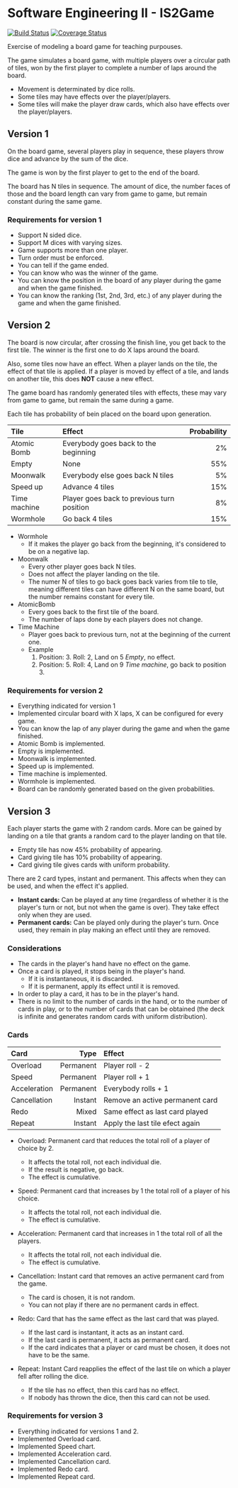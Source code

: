 # Software Engineering II - IS2Game

[![Build Status](https://travis-ci.org/uca-is2/IS2Game.svg)](https://travis-ci.org/uca-is2/IS2Game)
[![Coverage Status](https://coveralls.io/repos/github/uca-is2/IS2Game/badge.svg)](https://coveralls.io/github/uca-is2/IS2Game)

Exercise of modeling a board game for teaching purpouses.

The game simulates a board game, with multiple players over a circular path of tiles, won by the first player to complete a number of laps around the board.

- Movement is determinated by dice rolls.
- Some tiles may have effects over the player/players.
- Some tiles will make the player draw cards, which also have effects over the player/players.

## Version 1

On the board game, several players play in sequence, these players throw dice and advance by the sum of the dice.

The game is won by the first player to get to the end of the board.

The board has N tiles in sequence. The amount of dice, the number faces of those and the board length can vary from game to game, but remain constant during the same game.

### Requirements for version 1

- Support N sided dice.
- Support M dices with varying sizes.
- Game supports more than one player.
- Turn order must be enforced.
- You can tell if the game ended.
- You can know who was the winner of the game.
- You can know the position in the board of any player during the game and when the game finished.
- You can know the ranking (1st, 2nd, 3rd, etc.) of any player during the game and when the game finished.

## Version 2

The board is now circular, after crossing the finish line, you get back to the first tile.
The winner is the first one to do X laps around the board.

Also, some tiles now have an effect.
When a player lands on the tile, the effect of that tile is applied.
If a player is moved by effect of a tile, and lands on another tile, this does **NOT** cause a new effect.

The game board has randomly generated tiles with effects, these may vary from game to game, but remain the same during a game.

Each tile has probability of bein placed on the board upon generation.

| Tile         | Effect                                     | Probability |
| :----------- | :----------------------------------------- | ----------: |
| Atomic Bomb  | Everybody goes back to the beginning       |          2% |
| Empty        | None                                       |         55% |
| Moonwalk     | Everybody else goes back N tiles           |          5% |
| Speed up     | Advance 4 tiles                            |         15% |
| Time machine | Player goes back to previous turn position |          8% |
| Wormhole     | Go back 4 tiles                            |         15% |

- Wormhole
  - If it makes the player go back from the beginning, it's considered to be on a negative lap.
- Moonwalk
  - Every other player goes back N tiles.
  - Does not affect the player landing on the tile.
  - The numer N of tiles to go back goes back varies from tile to tile, meaning different tiles can have different N on the same board, but the number remains constant for every tile.
- AtomicBomb
  - Every goes back to the first tile of the board.
  - The number of laps done by each players does not change.
- Time Machine
  - Player goes back to previous turn, not at the beginning of the current one.
  - Example
    1. Position: 3. Roll: 2, Land on 5 _Empty_, no effect.
    2. Position: 5. Roll: 4, Land on 9 _Time machine_, go back to position 3.

### Requirements for version 2

- Everything indicated for version 1
- Implemented circular board with X laps, X can be configured for every game.
- You can know the lap of any player during the game and when the game finished.
- Atomic Bomb is implemented.
- Empty is implemented.
- Moonwalk is implemented.
- Speed up is implemented.
- Time machine is implemented.
- Wormhole is implemented.
- Board can be randomly generated based on the given probabilities.

## Version 3

Each player starts the game with 2 random cards.
More can be gained by landing on a tile that grants a random card to the player landing on that tile.

- Empty tile has now 45% probability of appearing.
- Card giving tile has 10% probability of appearing.
- Card giving tile gives cards with uniform probability.

There are 2 card types, instant and permanent. This affects when they can be used, and when the effect it's applied.

- **Instant cards:** Can be played at any time (regardless of whether it is the player's turn or not, but not when the game is over). They take effect only when they are used.
- **Permanent cards:** Can be played only during the player's turn. Once used, they remain in play making an effect until they are removed.

### Considerations

- The cards in the player's hand have no effect on the game.
- Once a card is played, it stops being in the player's hand.
  - If it is instantaneous, it is discarded.
  - If it is permanent, apply its effect until it is removed.
- In order to play a card, it has to be in the player's hand.
- There is no limit to the number of cards in the hand, or to the number of cards in play, or to the number of cards that can be obtained (the deck is infinite and generates random cards with uniform distribution).

### Cards

| Card         | Type        | Effect                          |
| :----------- | ----------: | :------------------------------ |
| Overload     | Permanent   | Player roll - 2                 |
| Speed        | Permanent   | Player roll + 1                 |
| Acceleration | Permanent   | Everybody rolls + 1             |
| Cancellation | Instant     | Remove an active permanent card |
| Redo         | Mixed       | Same effect as last card played |
| Repeat       | Instant     | Apply the last tile efect again |

- Overload: Permanent card that reduces the total roll of a player of choice by 2.
  - It affects the total roll, not each individual die.
  - If the result is negative, go back.
  - The effect is cumulative.

- Speed: Permanent card that increases by 1 the total roll of a player of his choice.
  - It affects the total roll, not each individual die.
  - The effect is cumulative.

- Acceleration: Permanent card that increases in 1 the total roll of all the players.
  - It affects the total roll, not each individual die.
  - The effect is cumulative.

- Cancellation: Instant card that removes an active permanent card from the game.
  - The card is chosen, it is not random.
  - You can not play if there are no permanent cards in effect.

- Redo: Card that has the same effect as the last card that was played.
  - If the last card is instantant, it acts as an instant card.
  - If the last card is permanent, it acts as permanent card.
  - If the card indicates that a player or card must be chosen, it does not have to be the same.

- Repeat: Instant Card reapplies the effect of the last tile on which a player fell after rolling the dice.
  - If the tile has no effect, then this card has no effect.
  - If nobody has thrown the dice, then this card can not be used.

### Requirements for version 3

- Everything indicated for versions 1 and 2.
- Implemented Overload card.
- Implemented Speed chart.
- Implemented Acceleration card.
- Implemented Cancellation card.
- Implemented Redo card.
- Implemented Repeat card.